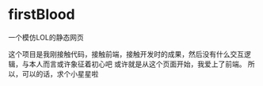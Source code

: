 # firstBlood
一个模仿LOL的静态网页

这个项目是我刚接触代码，接触前端，接触开发时的成果，然后没有什么交互逻辑，与本人而言或许象征着初心吧
或许就是从这个页面开始，我爱上了前端。
所以，可以的话，求个小星星啦

